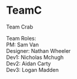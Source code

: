 # TeamC
Team Crab

Team Roles: <br>
PM: Sam Van <br>
Designer: Nathan Wheeler <br>
Dev1: Nicholas Mchugh <br>
Dev2: Aidan Carty <br>
Dev3: Logan Madden <br>
